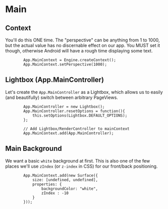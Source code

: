 # Main


## Context

You'll do this ONE time. The "perspective" can be anything from 1 to 1000, but the actual value has no discernable effect on our app. You MUST set it though, otherwise Android will have a rough time displaying some text.

            App.MainContext = Engine.createContext();
            App.MainContext.setPerspective(1000);


## Lightbox (App.MainController)

Let's create the `App.MainController` as a Lightbox, which allows us to easily (and beautifully) switch between arbitrary PageViews.

            App.MainController = new Lightbox();
            App.MainController.resetOptions = function(){
                this.setOptions(Lightbox.DEFAULT_OPTIONS);
            };

            // Add Lightbox/RenderController to mainContext
            App.MainContext.add(App.MainController);

## Main Background

We want a basic `white` background at first. This is also one of the few places we'll use `zIndex` (or `z-index` in CSS) for our front/back positioning.

            App.MainContext.add(new Surface({
                size: [undefined, undefined],
                properties: {
                    backgroundColor: "white",
                    zIndex : -10
                }
            }));
